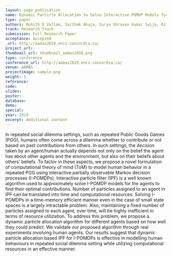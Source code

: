 ```yaml
---
layout: page_publication
name: Dynamic Particle Allocation to Solve Interactive POMDP Models for Social Decision Making
type: paper
authors: Rohith D Vallam, Sarthak Ahuja, Surya Shravan Kumar Sajja, Ritwik Chaudhuri, Rakesh R Pimplikar, Kushal Mukherjee, Gyana Parija, Ramasuri Narayanam
track: Research Track
submission: Full Research Paper
acceptance: Accepted
_url: http://aamas2019.encs.concordia.ca/
project_url: 
thumbnail_url: thumbnail_aamas2019.png
type: conference
conference_url: http://aamas2019.encs.concordia.ca/
venue: AAMAS
projectimage: sample.png
weight: 1
reference: 
code:
slides: 
poster: 
database: 
demo: 
special: 
year: 2019
excerpt: Additional content
---
```

In repeated social dilemma settings, such as repeated Public Goods Games (PGG), humans often come across a dilemma whether to contribute or not based on past contributions from others. In such settings, the decision taken by an agent/human actually depends not only on the belief the agent has about other agents and the environment, but also on their beliefs about others’ beliefs. To factor in these aspects, we propose a novel formulation of computational theory of mind (ToM) to model human behavior in a repeated PGG using interactive partially observable Markov decision processes (I-POMDPs). Interactive particle filter (IPF) is a well known algorithm used to approximately solve I-POMDP models for the agents to find their optimal contributions. Number of particles assigned to an agent in IPF can be translated into time and computational resources. Solving I-POMDPs in a time-memory efficient manner even in the case of small state spaces is a largely intractable problem. Also, maintaining a fixed number of particles assigned to each agent, over time, will be highly inefficient in terms of resource utilization. To address this problem, we propose a dynamic particle allocation algorithm for different agents based on how well they could predict. We validate our proposed algorithm through real experiments involving human agents. Our results suggest that dynamic particle allocation based IPF for I-POMDPs is effective in modelling human behaviours in repeated social dilemma setting while utilizing computational resources in an effective manner.
